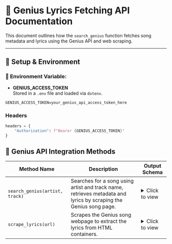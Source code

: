 # 🎤 Genius Lyrics Fetching API Documentation

This document outlines how the `search_genius` function fetches song metadata and lyrics using the Genius API and web scraping.

---

## 🔧 Setup & Environment

### 📁 Environment Variable:
- **GENIUS_ACCESS_TOKEN**  
  Stored in a `.env` file and loaded via `dotenv`.

```env
GENIUS_ACCESS_TOKEN=your_genius_api_access_token_here
```

### Headers
```python
headers = {
    "Authorization": f"Bearer {GENIUS_ACCESS_TOKEN}"
}
```
## 🎤 Genius API Integration Methods

| Method Name | Description | Output Schema |
|-------------|-------------|----------------|
| `search_genius(artist, track)` | Searches for a song using artist and track name, retrieves metadata and lyrics by scraping the Genius song page. | <details><summary>Click to view</summary> <pre>{<br>  "title": str,<br>  "artist": str,<br>  "lyrics": str,<br>  "url": str,<br>  "album": str,<br>  "release_date": str,<br>  "song_art_image_url": str,<br>  "verified": bool<br>}<br>or<br>{ "error": str }</pre> </details> |
| `scrape_lyrics(url)` | Scrapes the Genius song webpage to extract the lyrics from HTML containers. | <details><summary>Click to view</summary> <pre>str (lyrics text)<br>or<br>str (error message)</pre> </details> |
